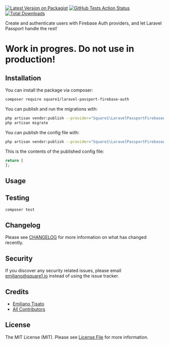 # 

[![Latest Version on Packagist](https://img.shields.io/packagist/v/square1-io/laravel-passport-firebase-auth.svg?style=flat-square)](https://packagist.org/packages/square1-io/laravel-passport-firebase-auth)
[![GitHub Tests Action Status](https://img.shields.io/github/workflow/status/square1-io/laravel-passport-firebase-auth/run-tests?label=tests)](https://github.com/square1-io/laravel-passport-firebase-auth/actions?query=workflow%3Arun-tests+branch%3Amaster)
[![Total Downloads](https://img.shields.io/packagist/dt/square1-io/laravel-passport-firebase-auth.svg?style=flat-square)](https://packagist.org/packages/square1-io/laravel-passport-firebase-auth)


Create and authenticate users with Firebase Auth providers, and let Laravel Passport handle the rest!

# Work in progres. Do not use in production!

## Installation

You can install the package via composer:

```bash
composer require square1/laravel-passport-firebase-auth
```

You can publish and run the migrations with:

```bash
php artisan vendor:publish --provider="Square1\LaravelPassportFirebaseAuth\LaravelPassportFirebaseAuthServiceProvider" --tag="migrations"
php artisan migrate
```

You can publish the config file with:
```bash
php artisan vendor:publish --provider="Square1\LaravelPassportFirebaseAuth\LaravelPassportFirebaseAuthServiceProvider" --tag="config"
```

This is the contents of the published config file:

```php
return [
];
```

## Usage


## Testing

``` bash
composer test
```

## Changelog

Please see [CHANGELOG](CHANGELOG.md) for more information on what has changed recently.

## Security

If you discover any security related issues, please email emiliano@square1.io instead of using the issue tracker.

## Credits

- [Emiliano Tisato](https://github.com/emilianotisato)
- [All Contributors](../../contributors)

## License

The MIT License (MIT). Please see [License File](LICENSE.md) for more information.
